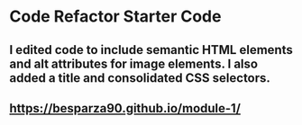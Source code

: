 # Code Refactor Starter Code
## I edited code to include semantic HTML elements and alt attributes for image elements. I also added a title and consolidated CSS selectors.
## https://besparza90.github.io/module-1/